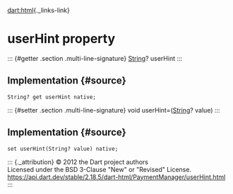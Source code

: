 [dart:html](../../dart-html/dart-html-library){._links-link}

userHint property
=================

::: {#getter .section .multi-line-signature}
[String](../../dart-core/string-class)? userHint
:::

Implementation {#source}
--------------

``` {.language-dart data-language="dart"}
String? get userHint native;
```

::: {#setter .section .multi-line-signature}
void userHint=([String](../../dart-core/string-class)? value)
:::

Implementation {#source}
--------------

``` {.language-dart data-language="dart"}
set userHint(String? value) native;
```

::: {._attribution}
© 2012 the Dart project authors\
Licensed under the BSD 3-Clause \"New\" or \"Revised\" License.\
<https://api.dart.dev/stable/2.18.5/dart-html/PaymentManager/userHint.html>
:::
